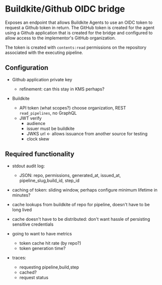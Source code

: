# Buildkite/Github OIDC bridge 

Exposes an endpoint that allows Buildkite Agents to use an OIDC token to request
a Github token in return. The GitHub token is created for the agent using a
Github application that is created for the bridge and configured to allow access
to the implementor's GitHub organization.

The token is created with `contents:read` permissions on the repository
associated with the executing pipeline.

## Configuration

- Github application private key
  - refinement: can this stay in KMS perhaps?

- Buildkite
  - API token (what scopes?) choose organization, REST `read_pipelines`, no GraphQL
  - JWT verify
    - audience
    - issuer must be buildkite
    - JWKS url <- allows issuance from another source for testing
    - clock skew

## Required functionality

* stdout audit log:
  * JSON: repo, permissions, generated_at, issued_at, pipeline_slug,build_id, step_id

* caching of token: sliding window, perhaps configure minimum lifetime in minutes?
* cache lookups from buildkite of repo for pipeline, doesn't have to be long lived
* cache doesn't have to be distributed: don't want hassle of persisting sensitive credentials
* going to want to have metrics
  * token cache hit rate (by repo?)
  * token generation time?

* traces:
  * requesting pipeline,build,step
  * cached?
  * request status

